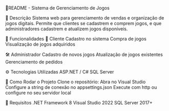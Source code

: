 📘README - Sistema de Gerenciamento de Jogos

🧩 Descrição
  Sistema web para gerenciamento de vendas e organização de jogos digitais. Permite que clientes se cadastrem e comprem jogos, e que administradores cadastrem e atualizem jogos disponíveis.

🚀 Funcionalidades
  👤 Cliente
    Cadastro no sistema
    Compra de jogos
    Visualização de jogos adquiridos
  
  🛠️ Administrador
    Cadastro de novos jogos
    Atualização de jogos existentes
    Gerenciamento de pedidos
  
  ⚙️ Tecnologias Utilizadas
    ASP.NET / C#
    SQL Server
  
  🧪 Como Rodar o Projeto
    Clone o repositório:
    Abra no Visual Studio
    Configure a string de conexão no appsettings.json
    Execute com http ou configure no seu servidor local
  
  📌 Requisitos
    .NET Framework 8
    Visual Studio 2022
    SQL Server 2017+
